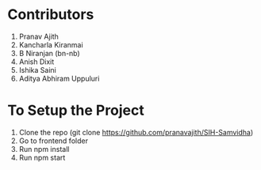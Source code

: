 # Contributors

1.  Pranav Ajith
2.  Kancharla Kiranmai
3.  B Niranjan (bn-nb)
4.  Anish Dixit
5.  Ishika Saini
6.  Aditya Abhiram Uppuluri

# To Setup the Project

1. Clone the repo (git clone https://github.com/pranavajith/SIH-Samvidha)
2. Go to frontend folder
3. Run npm install
4. Run npm start

